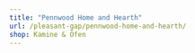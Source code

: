```yaml
---
title: "Pennwood Home and Hearth"
url: /pleasant-gap/pennwood-home-and-hearth/
shop: Kamine & Öfen
---
```

